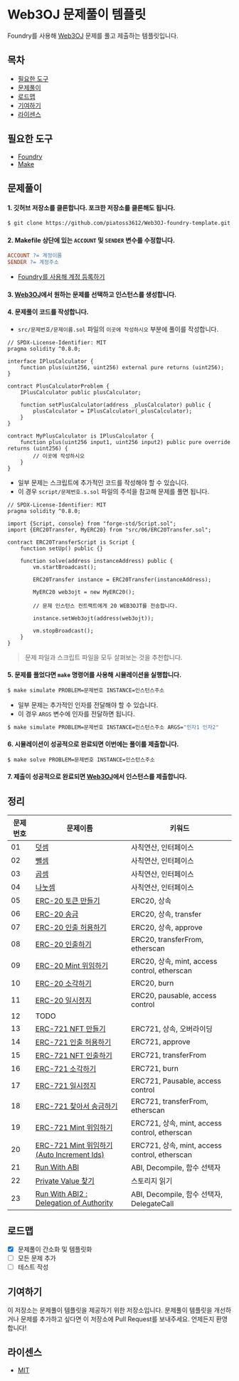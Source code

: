 # Web3OJ 문제풀이 템플릿

Foundry를 사용해 [Web3OJ](https://app.web3oj.com/) 문제를 풀고 제출하는 템플릿입니다.

## 목차

- [필요한 도구](#필요한-도구)
- [문제풀이](#문제풀이)
- [로드맵](#로드맵)
- [기여하기](#기여하기)
- [라이센스](#라이센스)

## 필요한 도구

- [Foundry](https://book.getfoundry.sh/getting-started/installation)
- [Make](https://www.gnu.org/software/make/)

## 문제풀이

#### 1. 깃허브 저장소를 클론합니다. 포크한 저장소를 클론해도 됩니다.

```bash
$ git clone https://github.com/piatoss3612/Web3OJ-foundry-template.git
```

#### 2. Makefile 상단에 있는 `ACCOUNT` 및 `SENDER` 변수를 수정합니다.

```makefile
ACCOUNT ?= 계정이름
SENDER ?= 계정주소
```

- [Foundry를 사용해 계정 등록하기](https://piatoss3612.tistory.com/139)

#### 3. [Web3OJ](https://app.web3oj.com/)에서 원하는 문제를 선택하고 인스턴스를 생성합니다.

#### 4. 문제풀이 코드를 작성합니다.

- `src/문제번호/문제이름.sol` 파일의 `이곳에 작성하시오` 부분에 풀이를 작성합니다.

```solidity
// SPDX-License-Identifier: MIT
pragma solidity ^0.8.0;

interface IPlusCalculator {
    function plus(uint256, uint256) external pure returns (uint256);
}

contract PlusCalculatorProblem {
    IPlusCalculator public plusCalculator;

    function setPlusCalculator(address _plusCalculator) public {
        plusCalculator = IPlusCalculator(_plusCalculator);
    }
}

contract MyPlusCalculator is IPlusCalculator {
    function plus(uint256 input1, uint256 input2) public pure override returns (uint256) {
        // 이곳에 작성하시오
    }
}
```

- 일부 문제는 스크립트에 추가적인 코드를 작성해야 할 수 있습니다.
- 이 경우 `script/문제번호.s.sol` 파일의 주석을 참고해 문제를 풀면 됩니다.

```solidity
// SPDX-License-Identifier: MIT
pragma solidity ^0.8.0;

import {Script, console} from "forge-std/Script.sol";
import {ERC20Transfer, MyERC20} from "src/06/ERC20Transfer.sol";

contract ERC20TransferScript is Script {
    function setUp() public {}

    function solve(address instanceAddress) public {
        vm.startBroadcast();

        ERC20Transfer instance = ERC20Transfer(instanceAddress);

        MyERC20 web3ojt = new MyERC20();

        // 문제 인스턴스 컨트랙트에게 20 WEB3OJT를 전송합니다.

        instance.setWeb3ojt(address(web3ojt));

        vm.stopBroadcast();
    }
}
```

> 문제 파일과 스크립트 파일을 모두 살펴보는 것을 추천합니다.

#### 5. 문제를 풀었다면 `make` 명령어를 사용해 시뮬레이션을 실행합니다.

```bash
$ make simulate PROBLEM=문제번호 INSTANCE=인스턴스주소
```

- 일부 문제는 추가적인 인자를 전달해야 할 수 있습니다.
- 이 경우 `ARGS` 변수에 인자를 전달하면 됩니다.

```bash
$ make simulate PROBLEM=문제번호 INSTANCE=인스턴스주소 ARGS="인자1 인자2"
```

#### 6. 시뮬레이션이 성공적으로 완료되면 이번에는 풀이를 제출합니다.

```bash
$ make solve PROBLEM=문제번호 INSTANCE=인스턴스주소
```

#### 7. 제출이 성공적으로 완료되면 [Web3OJ](https://app.web3oj.com/)에서 인스턴스를 제출합니다.

## 정리

| 문제번호 | 문제이름                                                                           | 키워드                                        |
| -------- | ---------------------------------------------------------------------------------- | --------------------------------------------- |
| 01       | [덧셈](https://app.web3oj.com/app/problem/1)                                       | 사칙연산, 인터페이스                          |
| 02       | [뺄셈](https://app.web3oj.com/app/problem/2)                                       | 사칙연산, 인터페이스                          |
| 03       | [곱셈](https://app.web3oj.com/app/problem/3)                                       | 사칙연산, 인터페이스                          |
| 04       | [나눗셈](https://app.web3oj.com/app/problem/4)                                     | 사칙연산, 인터페이스                          |
| 05       | [ERC-20 토큰 만들기](https://app.web3oj.com/app/problem/5)                         | ERC20, 상속                                   |
| 06       | [ERC-20 송금](https://app.web3oj.com/app/problem/6)                                | ERC20, 상속, transfer                         |
| 07       | [ERC-20 인출 허용하기](https://app.web3oj.com/app/problem/7)                       | ERC20, 상속, approve                          |
| 08       | [ERC-20 인출하기](https://app.web3oj.com/app/problem/8)                            | ERC20, transferFrom, etherscan                |
| 09       | [ERC-20 Mint 위임하기](https://app.web3oj.com/app/problem/9)                       | ERC20, 상속, mint, access control, etherscan  |
| 10       | [ERC-20 소각하기](https://app.web3oj.com/app/problem/10)                           | ERC20, burn                                   |
| 11       | [ERC-20 일시정지](https://app.web3oj.com/app/problem/11)                           | ERC20, pausable, access control               |
| 12       | TODO                                                                               |                                               |
| 13       | [ERC-721 NFT 만들기](https://app.web3oj.com/app/problem/13)                        | ERC721, 상속, 오버라이딩                      |
| 14       | [ERC-721 인출 허용하기](https://app.web3oj.com/app/problem/14)                     | ERC721, approve                               |
| 15       | [ERC-721 NFT 인출하기](https://app.web3oj.com/app/problem/15)                      | ERC721, transferFrom                          |
| 16       | [ERC-721 소각하기](https://app.web3oj.com/app/problem/16)                          | ERC721, burn                                  |
| 17       | [ERC-721 일시정지](https://app.web3oj.com/app/problem/17)                          | ERC721, Pausable, access control              |
| 18       | [ERC-721 찾아서 송금하기](https://app.web3oj.com/app/problem/18)                   | ERC721, transferFrom, etherscan               |
| 19       | [ERC-721 Mint 위임하기](https://app.web3oj.com/app/problem/19)                     | ERC721, 상속, mint, access control, etherscan |
| 20       | [ERC-721 Mint 위임하기(Auto Increment Ids)](https://app.web3oj.com/app/problem/20) | ERC721, 상속, mint, access control, etherscan |
| 21       | [Run With ABI](https://app.web3oj.com/app/problem/21)                              | ABI, Decompile, 함수 선택자                   |
| 22       | [Private Value 찾기](https://app.web3oj.com/app/problem/22)                        | 스토리지 읽기                                 |
| 23       | [Run With ABI2 : Delegation of Authority](https://app.web3oj.com/app/problem/23)   | ABI, Decompile, 함수 선택자, DelegateCall     |

## 로드맵

- [x] 문제풀이 간소화 및 템플릿화
- [ ] 모든 문제 추가
- [ ] 테스트 작성

## 기여하기

이 저장소는 문제풀이 템플릿을 제공하기 위한 저장소입니다. 문제풀이 템플릿을 개선하거나 문제를 추가하고 싶다면 이 저장소에 Pull Request를 보내주세요. 언제든지 환영합니다!

## 라이센스

- [MIT](./LICENSE)
